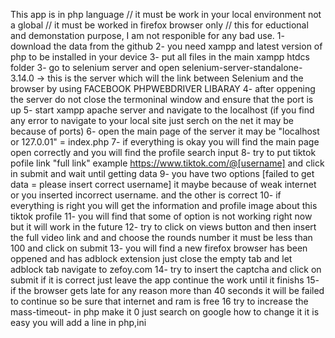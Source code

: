 This app is in php language 
// it must be work in your local environment not a global 
// it must be worked in firefox browser only
// this for eductional and demonstation purpose, I am not responible for any bad use.
1- download the data from the github
2- you need xampp and latest version of php to be installed in your device
3- put all files in the main xampp htdcs folder 
3- go to selenium server and open selenium-server-standalone-3.14.0 -> this is the server which will the link between Selenium and the browser by using FACEBOOK PHPWEBDRIVER LIBARAY
4- after oppening the server do not close the termoninal window and ensure that the port is up
5- start xampp apache server and navigate to the localhost (if you find any error to navigate to your local site just serch on the net it may be because of ports)
6- open the main page of the server it may be "localhost or 127.0.01" = index.php
7- if everything is okay you will find the main page open correctly and you will find the profile search input
8- try to put tiktok pofile link "full link" example https://www.tiktok.com/@[username] and click in submit and wait until getting data
9- you have two options [failed to get data = please insert correct username] it maybe because of weak internet or you inserted incorrect username. and the other is correct
10- if everything is right you will get the information and profile image about this tiktok profile
11- you will find that some of option is not working right now but it will work in the future 
12- try to click on views button and then insert the full video link and and choose the rounds number it must be less than 100 and click on submit
13- you will find a new firefox browser has been oppened and has adblock extension just close the empty tab and let adblock tab navigate to zefoy.com
14- try to insert the captcha and click on submit if it is correct just leave the app continue the work until it finishs
15- if the browser gets late for any reason more than 40 seconds it will be failed to continue so be sure that internet and ram is free
16 try to increase the mass-timeout- in php make it 0 just search on google how to change it it is easy you will add a line in php,ini
